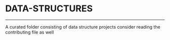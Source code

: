 # DATA-STRUCTURES
-----------------------
A curated folder consisting of data structure projects
consider reading the contributing file as well
